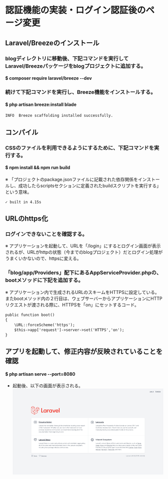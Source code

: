 # 認証機能の実装・ログイン認証後のページ変更

## Laravel/Breezeのインストール

### blogディレクトリに移動後、下記コマンドを実行してLaravel/Breezeパッケージをblogプロジェクトに追加する。
#### $ composer require laravel/breeze --dev

### 続けて下記コマンドを実行し、Breeze機能をインストールする。
#### $ php artisan breeze:install blade

    INFO  Breeze scaffolding installed successfully.

## コンパイル

### CSSのファイルを利用できるようにするために、下記コマンドを実行する。
#### $ npm install && npm run build
※ 「プロジェクトのpackage.jsonファイルに記載された依存関係をインストールし、成功したらscriptsセクションに定義されたbuildスクリプトを実行する」という意味。

    ✓ built in 4.15s

## URLのhttps化

### ログインできないことを確認する。
※ アプリケーションを起動して、URLを「/login」にするとログイン画面が表示されるが、URLがhttpの状態（今までのblogプロジェクト）だとログイン処理がうまくいかないので、httpsに変える。

### 「blog/app/Providers」配下にあるAppServiceProvider.phpの、bootメソッドに下記を追加する。
※ アプリケーション内で生成されるURLのスキームをHTTPSに設定している。またbootメソッド内の２行目は、ウェブサーバーからアプリケーションにHTTPリクエストが渡される際に、HTTPSを「on」にセットするコード。

    public function boot()
    {
        \URL::forceScheme('https');
        $this->app['request']->server->set('HTTPS','on');
    }

## アプリを起動して、修正内容が反映されていることを確認

#### $ php artisan serve --port=8080
* 起動後、以下の画面が表示される。
![Alt text](../../img/09-3_2-3_1.png)